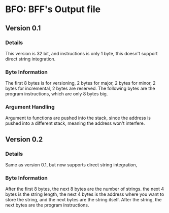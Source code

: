 # BFO: BFF's Output file
## Version 0.1
### Details
This version is 32 bit, and instructions is only 1 byte, this doesn't support direct string integration. 

### Byte Information
The first 8 bytes is for versioning, 
2 bytes for major, 2 bytes for minor, 2 bytes for incremental, 2 bytes are reserved.
The following bytes are the program instructions, which are only 8 bytes big.

### Argument Handling
Argument to functions are pushed into the stack, 
since the address is pushed into a different stack, 
meaning the address won't interfere.

## Version 0.2
### Details
Same as version 0.1, but now supports direct string integration,

### Byte Information
After the first 8 bytes, the next 8 bytes are the number of strings.
the next 4 bytes is the string length, the next 4 bytes is the address where you want to store the string, 
and the next bytes are the string itself. After the string, the next bytes are the program instructions.